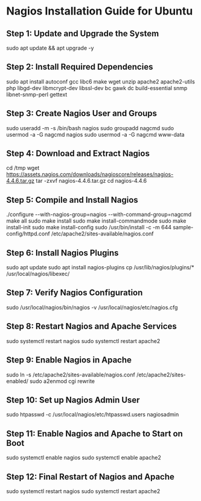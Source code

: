 # Nagios Installation Guide for Ubuntu

## Step 1: Update and Upgrade the System
sudo apt update && apt upgrade -y

## Step 2: Install Required Dependencies
sudo apt install autoconf gcc libc6 make wget unzip apache2 apache2-utils php libgd-dev libmcrypt-dev libssl-dev bc gawk dc build-essential snmp libnet-snmp-perl gettext

## Step 3: Create Nagios User and Groups
sudo useradd -m -s /bin/bash nagios
sudo groupadd nagcmd
sudo usermod -a -G nagcmd nagios
sudo usermod -a -G nagcmd www-data

## Step 4: Download and Extract Nagios
cd /tmp
wget https://assets.nagios.com/downloads/nagioscore/releases/nagios-4.4.6.tar.gz
tar -zxvf nagios-4.4.6.tar.gz
cd nagios-4.4.6

## Step 5: Compile and Install Nagios
./configure --with-nagios-group=nagios --with-command-group=nagcmd
make all
sudo make install
sudo make install-commandmode
sudo make install-init
sudo make install-config
sudo /usr/bin/install -c -m 644 sample-config/httpd.conf /etc/apache2/sites-available/nagios.conf

## Step 6: Install Nagios Plugins
sudo apt update
sudo apt install nagios-plugins
cp /usr/lib/nagios/plugins/* /usr/local/nagios/libexec/

## Step 7: Verify Nagios Configuration
sudo /usr/local/nagios/bin/nagios -v /usr/local/nagios/etc/nagios.cfg

## Step 8: Restart Nagios and Apache Services
sudo systemctl restart nagios
sudo systemctl restart apache2

## Step 9: Enable Nagios in Apache
sudo ln -s /etc/apache2/sites-available/nagios.conf /etc/apache2/sites-enabled/
sudo a2enmod cgi rewrite

## Step 10: Set up Nagios Admin User
sudo htpasswd -c /usr/local/nagios/etc/htpasswd.users nagiosadmin

## Step 11: Enable Nagios and Apache to Start on Boot
sudo systemctl enable nagios
sudo systemctl enable apache2

## Step 12: Final Restart of Nagios and Apache
sudo systemctl restart nagios
sudo systemctl restart apache2
